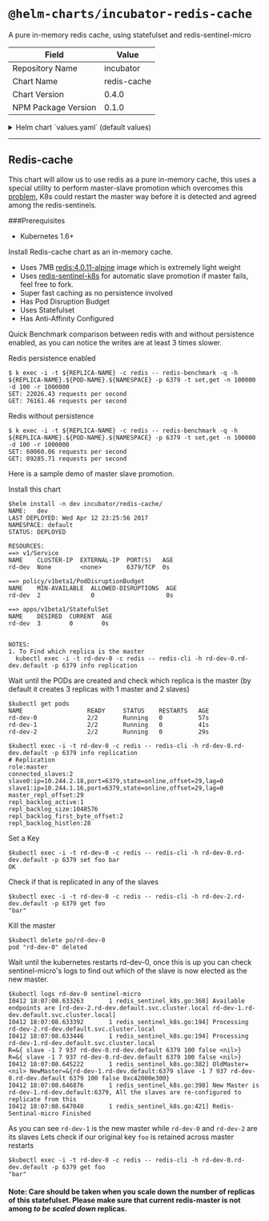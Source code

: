 # `@helm-charts/incubator-redis-cache`

A pure in-memory redis cache, using statefulset and redis-sentinel-micro

| Field               | Value       |
| ------------------- | ----------- |
| Repository Name     | incubator   |
| Chart Name          | redis-cache |
| Chart Version       | 0.4.0       |
| NPM Package Version | 0.1.0       |

<details>

<summary>Helm chart `values.yaml` (default values)</summary>

```yaml
# Default values for redis-cache.
# This is a YAML-formatted file.
# Declare variables to be passed into your templates.

## Statefulset related configurations ss.yaml
antiAffinity: 'hard'
replicaCount: 3
redis:
  image:
    repository: redis
    tag: 4.0.11-alpine
    pullPolicy: IfNotPresent
  resources:
    limits:
      memory: 128Mi
    requests:
      memory: 128Mi
microSentinel:
  image:
    repository: dhilipkumars/redis-sentinel-k8s
    tag: 0.1.0
    pullPolicy: IfNotPresent
  resources:
    {}
    # limits:
    #   cpu: 10m
    #   memory: 20Mi
    # requests:
    #   cpu: 10m
    #   memory: 20Mi
makeSlave:
  image:
    repository: dhilipkumars/mk-redis-slave
    tag: 0.1.0
    pullPolicy: IfNotPresent
  resources:
    {}
    # limits:
    #   cpu: 10m
    #   memory: 20Mi
    # requests:
    #   cpu: 10m
    #   memory: 20Mi

# Service related configurations common for templates/service.yaml and templates/ss.yaml (redis container)
service:
  name: rd-port
  port: 6379

  # Pod Disruption budget related configurations
podDisruptionBudget:
  minAvailable: 2
```

</details>

---

## Redis-cache

This chart will allow us to use redis as a pure in-memory cache, this uses a special utility to perform master-slave promotion which overcomes this [problem](https://redis.io/topics/replication#safety-of-replication-when-master-has-persistence-turned-off), K8s could restart the master way before it is detected and agreed among the redis-sentinels.

###Prerequisites

- Kubernetes 1.6+

Install Redis-cache chart as an in-memory cache.

- Uses 7MB [redis:4.0.11-alpine](https://hub.docker.com/r/library/redis/tags/4.0.11-alpine/) image which is extremely light weight
- Uses [redis-sentinel-k8s](https://github.com/dhilipkumars/redis-sentinel-micro/tree/k8s) for automatic slave promotion if master fails, feel free to fork.
- Super fast caching as no persistence involved
- Has Pod Disruption Budget
- Uses Statefulset
- Has Anti-Affinity Configured

Quick Benchmark comparison between redis with and without persistence enabled, as you can notice the writes are at least 3 times slower.

Redis persistence enabled

```
$ k exec -i -t ${REPLICA-NAME} -c redis -- redis-benchmark -q -h ${REPLICA-NAME}.${POD-NAME}.${NAMESPACE} -p 6379 -t set,get -n 100000 -d 100 -r 1000000
SET: 22026.43 requests per second
GET: 76161.46 requests per second
```

Redis without persistence

```
$ k exec -i -t ${REPLICA-NAME} -c redis -- redis-benchmark -q -h ${REPLICA-NAME}.${POD-NAME}.${NAMESPACE} -p 6379 -t set,get -n 100000 -d 100 -r 1000000
SET: 60060.06 requests per second
GET: 89285.71 requests per second
```

Here is a sample demo of master slave promotion.

Install this chart

```
$helm install -n dev incubator/redis-cache/
NAME:   dev
LAST DEPLOYED: Wed Apr 12 23:25:56 2017
NAMESPACE: default
STATUS: DEPLOYED

RESOURCES:
==> v1/Service
NAME    CLUSTER-IP  EXTERNAL-IP  PORT(S)   AGE
rd-dev  None        <none>       6379/TCP  0s

==> policy/v1beta1/PodDisruptionBudget
NAME    MIN-AVAILABLE  ALLOWED-DISRUPTIONS  AGE
rd-dev  2              0                    0s

==> apps/v1beta1/StatefulSet
NAME    DESIRED  CURRENT  AGE
rd-dev  3        0        0s


NOTES:
1. To Find which replica is the master
  kubectl exec -i -t rd-dev-0 -c redis -- redis-cli -h rd-dev-0.rd-dev.default -p 6379 info replication
```

Wait until the PODs are created and check which replica is the master (by default it creates 3 replicas with 1 master and 2 slaves)

```
$kubectl get pods
NAME                  READY     STATUS    RESTARTS   AGE
rd-dev-0              2/2       Running   0          57s
rd-dev-1              2/2       Running   0          41s
rd-dev-2              2/2       Running   0          29s

$kubectl exec -i -t rd-dev-0 -c redis -- redis-cli -h rd-dev-0.rd-dev.default -p 6379 info replication
# Replication
role:master
connected_slaves:2
slave0:ip=10.244.2.18,port=6379,state=online,offset=29,lag=0
slave1:ip=10.244.1.16,port=6379,state=online,offset=29,lag=0
master_repl_offset:29
repl_backlog_active:1
repl_backlog_size:1048576
repl_backlog_first_byte_offset:2
repl_backlog_histlen:28
```

Set a Key

```
$kubectl exec -i -t rd-dev-0 -c redis -- redis-cli -h rd-dev-0.rd-dev.default -p 6379 set foo bar
OK
```

Check if that is replicated in any of the slaves

```
$kubectl exec -i -t rd-dev-0 -c redis -- redis-cli -h rd-dev-2.rd-dev.default -p 6379 get foo
"bar"
```

Kill the master

```
$kubectl delete po/rd-dev-0
pod "rd-dev-0" deleted
```

Wait until the kubernetes restarts rd-dev-0, once this is up you can check sentinel-micro's logs to find out which of the slave is now elected as the new master.

```
$kubectl logs rd-dev-0 sentinel-micro
I0412 18:07:08.633263       1 redis_sentinel_k8s.go:368] Available endpoints are [rd-dev-2.rd-dev.default.svc.cluster.local rd-dev-1.rd-dev.default.svc.cluster.local]
I0412 18:07:08.633392       1 redis_sentinel_k8s.go:194] Processing rd-dev-2.rd-dev.default.svc.cluster.local
I0412 18:07:08.633446       1 redis_sentinel_k8s.go:194] Processing rd-dev-1.rd-dev.default.svc.cluster.local
R=&{ slave -1 7 937 rd-dev-0.rd-dev.default 6379 100 false <nil>}
R=&{ slave -1 7 937 rd-dev-0.rd-dev.default 6379 100 false <nil>}
I0412 18:07:08.645222       1 redis_sentinel_k8s.go:382] OldMaster=<nil> NewMaster=&{rd-dev-1.rd-dev.default:6379 slave -1 7 937 rd-dev-0.rd-dev.default 6379 100 false 0xc42000e300}
I0412 18:07:08.646876       1 redis_sentinel_k8s.go:398] New Master is rd-dev-1.rd-dev.default:6379, All the slaves are re-configured to replicate from this
I0412 18:07:08.647040       1 redis_sentinel_k8s.go:421] Redis-Sentinal-micro Finished
```

As you can see `rd-dev-1` is the new master while `rd-dev-0` and `rd-dev-2` are its slaves
Lets check if our original key `foo` is retained across master restarts

```
$kubectl exec -i -t rd-dev-0 -c redis -- redis-cli -h rd-dev-0.rd-dev.default -p 6379 get foo
"bar"
```

#### Note: Care should be taken when you scale down the number of replicas of this statefulset. Please make sure that current redis-master is not among _to be scaled down_ replicas.

